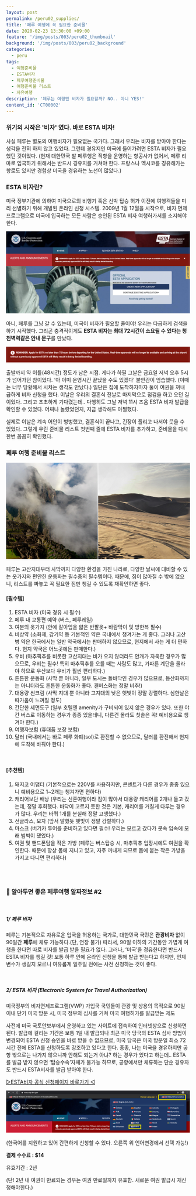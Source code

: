 ```yaml
---
layout: post
permalink: /peru02_supplies/
title: '페루 여행에 꼭 필요한 준비물'
date: 2020-02-23 13:30:00 +09:00
feature: '/img/posts/003/peru02_thumbnail'
background: '/img/posts/003/peru02_background'
categories:
  - peru
tags:
  - 여행준비물
  - ESTA비자
  - 페루여행준비물
  - 여행준비물 리스트
  - 자유여행
description: '페루는 여행엔 비자가 필요할까? NO.. 아니 YES!'
content_id: 'CT00002'
---
```


### 위기의 시작은 '비자' 였다. 바로 ESTA 비자!

사실 페루는 별도의 여행비자가 필요없는 국가다. 그래서 우리는 비자를 받아야 한다는 생각을 전혀 하지 않고 있었다. 그런데 경유지인 미국에 들어가려면 ESTA 비자가 필요했던 것이었다. (현재 대한민국 발 페루행은 직항을 운영하는 항공사가 없어서, 페루 리마로 입국하기 위해서는 반드시 경유지를 거쳐야 한다. 프랑스나 멕시코를 경유해가는 항로도 있지만 경험상 미국을 경유하는 노선이 많았다.)

### ESTA 비자란?

미국 정부기관에 의하여 미국으로의 비행기 혹은 선박 탑승 허가 이전에 여행객들을 미리 선별하기 위해 개발된 온라인 신청 시스템. 2009년 1월 12월을 시작으로, 비자 면제 프로그램으로 미국에 입국하는 모든 사람은 승인된 ESTA 비자 여행허가서를 소지해야 한다.

![이스타비자](/img/posts/003/01.jpg)

아니, 페루를 그냥 갈 수 있는데, 미국이 비자가 필요할 줄이야! 우리는 다급하게 검색을 하기 시작했다. 그리곤 충격적이게도 **ESTA 비자는 최대 72시간이 소요될 수 있다는 청천벽력같은 안내 문구**를 만났다.

![이스타비자](/img/posts/003/02.jpg)

출발까지 약 이틀(48시간) 정도가 남은 시점. 게다가 하필 그날은 금요일 저녁 오후 5시가 넘어가던 참이었다. ’아 이미 운영시간 끝났을 수도 있겠다’ 불안감이 엄습했다. (이때는 너무 당황해서 시차는 생각도 안났다.) 일단은 집에 도착하자마자 둘이 여권을 꺼내 급하게 비자 신청을 했다. 이날은 우리의 결혼식 전날로 마지막으로 점검을 하고 오던 길이었다. 그리고 초초하게 기다렸는데.. 다행히도 그날 저녁 11시 즈음 ESTA 비자 발급을 확인할 수 있었다. 어찌나 놀랐었던지, 지금 생각해도 아찔했다.

실제로 이날은 계속 어안이 벙벙했고, 결혼식이 끝나고, 긴장이 풀리고 나서야 웃을 수 있었다. 그렇게 우린 준비물 리스트 첫번째 줄에 ESTA 비자를 추가하고, 준비물을 다시 한번 꼼꼼히 확인했다.

### 페루 여행 준비물 리스트

![페루날씨](/img/posts/003/03.jpg)

페루는 고산지대부터 사막까지 다양한 환경을 가진 나라로, 다양한 날씨에 대비할 수 있는 옷가지와 편안한 운동화는 필수중의 필수템이다. 때문에, 짐이 많아질 수 밖에 없으니, 리스트를 짜놓고 꼭 필요한 짐만 챙길 수 있도록 재확인하면 좋다.

#### [필수템]

1. ESTA 비자 (미국 경유 시 필수)
2. 페루 내 교통편 예약 (버스, 페루레일)
3. 여분의 옷가지 (안에 갈아입을 얇은 반팔옷+ 바람막이 및 방한복 필수)
4. 비상약 (소화제, 감기약 등 기본적인 약은 국내에서 챙겨가는 게 좋다. 그러나 고산병 약은 한국에서는 일반 약국에서는 판매하지 않으므로, 현지에서 사는 게 더 편하다. 현지 약국은 어느곳에든 판매한다.)
5. 우비 (마추픽추를 비롯한 고산지대는 비가 오지 않더라도 안개가 자욱한 경우가 많으므로, 우비는 필수! 특히 마추픽추를 오를 때는 사람도 많고, 가파른 계단을 올라야 하므로 우산보다 우비가 훨씬 편리하다.)
6. 튼튼한 운동화 (사막 뿐 아니라, 일부 도시는 돌바닥인 경우가 많으므로, 등산화까지는 아니더라도 튼튼한 운동화가 좋다. 캔버스화는 정말 비추!)
7. 대용량 썬크림 (사막 지대 뿐 아니라 고지대의 낮은 햇빛이 정말 강렬하다. 심한날은 따가움이 느껴질 정도)
8. 간단한 세면도구 (일부 호텔엔 amenity가 구비되어 있지 않은 경우가 있다. 또한 야간 버스로 이동하는 경우가 종종 있을테니, 다른건 몰라도 칫솔은 꼭! 예비용으로 챙겨야 한다.)
9. 여행자보험 (휴대품 보장 보험)
10. 달러 (국내에서는 바로 페루 화폐(sol)로 환전할 수 없으므로, 달러를 환전해서 현지에 도착해 바꿔야 한다.)

<br>

#### [추천템]

1. 돼지코 어댑터 (기본적으로는 220V를 사용하지만, 콘센트가 다른 경우가 종종 있으니 예비용으로 1~2개는 챙겨가면 편하다)
2. 캐리어보단 배낭 (우리는 신혼여행이라 짐이 많아서 대용량 캐리어를 2개나 들고 갔는데, 정말 후회했다. 바닥이 고르지 못한 것은 기본, 캐리어를 거칠게 다루는 경우가 많다. 우리는 바퀴 1개를 분실해 정말 고생했다.)
3. 선글라스, 모자 (앞서 말했듯 햇빛이 정말 강렬하다.)
4. 마스크 (버기카 투어를 준비하고 있다면 필수! 우리는 모르고 갔다가 콧속 입속에 모래 범벅이 됐었다.)
5. 여권 및 핸드폰담을 작은 가방 (페루는 버스탑승 시, 마추픽추 입장시에도 여권을 확인한다. 때문에 항상 몸에 지니고 있고, 자주 꺼내게 되므로 몸에 붙는 작은 가방을 가지고 다니면 편리하다)

<br><br>

### 📌 알아두면 좋은 페루여행 알짜정보 #2

<br>

##### 1/ 페루 비자

페루는 기본적으로 자유로운 입국을 허용하는 국가로, 대한민국 국민은 **관광비자** 없이 90일간 **페루**에 체류 가능하다.(단, 연장 불가) 따라서, 90일 이하의 기간동안 가볍게 여행을 한다면 따로 비자를 발급 받을 필요가 없다. 그러나, ‘미국’을 경유한다면 반드시 ESTA 비자를 챙길 것! 보통 하루 안에 온라인 신청을 통해 발급 받는다고 하지만, 언제 변수가 생길지 모르니 여유롭게 일주일 전에는 사전 신청하는 것이 좋다.

<br>

##### 2/  **ESTA** **비자** (Electronic System for Travel Authorization)

미국정부의 비자면제프로그램(VWP) 가입국 국민들이 관광 및 상용의 목적으로 90일 이내 단기 미국 방문 시, 미국 정부의 심사를 거쳐 미국 여행허가를 발급받는 제도

사전에 미국 국토안보부에서 운영하고 있는 사이트에 접속하여 인터넷상으로 신청하면 된다. 발급에 걸리는 기간은 보통 1일 내 발급되나 최근 미국 당국의 ESTA 심사 방법이 변경되어 ESTA 신청 승인을 바로 받을 수 없으므로, 미국 당국은 미국 방문일 최소 72시간 전에 ESTA를 신청하도록 강조하고 있다고 한다. 종종, 나는 미국을 경유하지만 공항 밖으로는 나가지 않으니까 안해도 되는거 아냐? 하는 경우가 있다고 하는데.. ESTA를 발급 받지 않으면 ‘탑승수속’자체가 불가능 하므로, 공항에서만 체류하는 단순 경유자도 반드시 ESTA비자를 발급 받아야 한다.

[▷ESTA비자 공식 신청페이지 바로가기 ◁](https://esta.cbp.dhs.gov/)

![이스타비자](/img/posts/003/04.jpg)

(한국어를 지원하고 있어 간편하게 신청할 수 있다. 오른쪽 위 언어변경에서 선택 가능!)

**결제 수수료 : $14**

유효기간 : 2년

(단! 2년 내 여권이 만료되는 경우는 여권 만료일까지 유효함. 새로운 여권 발급시 재신청해야한다.)

<br><br>
